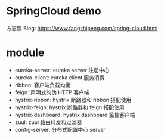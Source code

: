 # SpringCloud demo

方志鹏 Blog: https://www.fangzhipeng.com/spring-cloud.html


# module

- eureka-server: eureka server 注册中心
- eureka-client: eureka client 服务消费
- ribbon: 客户端负载均衡
- feign: 声明式的伪 HTTP 客户端
- hystrix-ribbon: hystrix 断路器和 ribbon 搭配使用
- hystrix-feign: hystrix 断路器和 feign 搭配使用
- hystrix-dashboard: hystrix dashboard 监控客户端
- zuul: zuul 路由转发和过滤器
- config-server: 分布式配置中心 server
